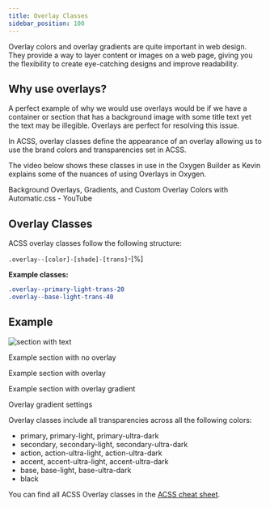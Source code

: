 ```yaml
---
title: Overlay Classes
sidebar_position: 100
---
```


Overlay colors and overlay gradients are quite important in web design. They provide a way to layer content or images on a web page, giving you the flexibility to create eye-catching designs and improve readability.

## Why use overlays?

A perfect example of why we would use overlays would be if we have a container or section that has a background image with some title text yet the text may be illegible. Overlays are perfect for resolving this issue.

In ACSS, overlay classes define the appearance of an overlay allowing us to use the brand colors and transparencies set in ACSS.

The video below shows these classes in use in the Oxygen Builder as Kevin explains some of the nuances of using Overlays in Oxygen.

Background Overlays, Gradients, and Custom Overlay Colors with Automatic.css - YouTube

[](https://www.youtube.com/watch?v=Acz_fJG_i0M&embeds_referring_euri=https%3A%2F%2Fautomaticcss.com%2F)

## Overlay Classes

ACSS overlay classes follow the following structure:

`.overlay--[color]-[shade]-[trans]`\-\[%\]

**Example classes:**

```CSS
.overlay--primary-light-trans-20
.overlay--base-light-trans-40
```

## Example

![section with text](https://automaticcss.com/wp-content/uploads/2023/08/no-overlay-1024x500.png)

Example section with no overlay

Example section with overlay

Example section with overlay gradient

Overlay gradient settings

Overlay classes include all transparencies across all the following colors:

- primary, primary-light, primary-ultra-dark
- secondary, secondary-light, secondary-ultra-dark
- action, action-ultra-light, action-ultra-dark
- accent, accent-ultra-light, accent-ultra-dark
- base, base-light, base-ultra-dark
- black

You can find all ACSS Overlay classes in the [ACSS cheat sheet](https://automaticcss.com/cheat-sheet/?_utilities_category_filter=overlays).
